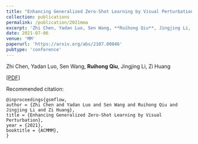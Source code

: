 ```yaml
---
title: "Enhancing Generalized Zero-Shot Learning by Visual Perturbation"
collection: publications
permalink: /publication/2021mma
excerpt: 'Zhi Chen, Yadan Luo, Sen Wang, **Ruihong Qiu**, Jingjing Li, Zi Huang'
date: 2021-07-06
venue: 'MM'
paperurl: 'https://arxiv.org/abs/2107.00846'
pubtype: 'conference'
---
```

Zhi Chen, Yadan Luo, Sen Wang, **Ruihong Qiu**, Jingjing Li, Zi Huang

[\[PDF\]](https://arxiv.org/abs/2107.00846)

Recommended citation:
```
@inproceedings{gsmflow,
author = {Zhi Chen and Yadan Luo and Sen Wang and Ruihong Qiu and Jingjing Li and Zi Huang},
title = {Enhancing Generalized Zero-Shot Learning by Visual Perturbation},
year = {2021},
booktitle = {ACMMM},
}
```
